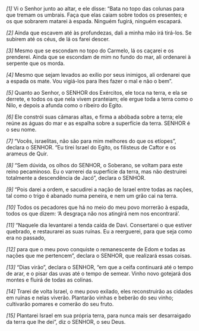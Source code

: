 *[1]* Vi o Senhor junto ao altar, e ele disse: “Bata no topo das colunas para que tremam os umbrais. Faça que elas caiam sobre todos os presentes; e os que sobrarem matarei à espada. Ninguém fugirá, ninguém escapará.

*[2]* Ainda que escavem até às profundezas, dali a minha mão irá tirá-los. Se subirem até os céus, de lá os farei descer.

*[3]* Mesmo que se escondam no topo do Carmelo, lá os caçarei e os prenderei. Ainda que se escondam de mim no fundo do mar, ali ordenarei à serpente que os morda.

*[4]* Mesmo que sejam levados ao exílio por seus inimigos, ali ordenarei que a espada os mate. Vou vigiá-los para lhes fazer o mal e não o bem”.

*[5]* Quanto ao Senhor, o SENHOR dos Exércitos, ele toca na terra, e ela se derrete, e todos os que nela vivem pranteiam; ele ergue toda a terra como o Nilo, e depois a afunda como o ribeiro do Egito.

*[6]* Ele constrói suas câmaras altas, e firma a abóbada sobre a terra; ele reúne as águas do mar e as espalha sobre a superfície da terra. SENHOR é o seu nome.

*[7]* “Vocês, israelitas, não são para mim melhores do que os etíopes”, declara o SENHOR. “Eu tirei Israel do Egito, os filisteus de Caftor e os arameus de Quir.

*[8]* “Sem dúvida, os olhos do SENHOR, o Soberano, se voltam para este reino pecaminoso. Eu o varrerei da superfície da terra, mas não destruirei totalmente a descendência de Jacó”, declara o SENHOR.

*[9]* “Pois darei a ordem, e sacudirei a nação de Israel entre todas as nações, tal como o trigo é abanado numa peneira, e nem um grão cai na terra.

*[10]* Todos os pecadores que há no meio do meu povo morrerão à espada, todos os que dizem: ‘A desgraça não nos atingirá nem nos encontrará’.

*[11]* “Naquele dia levantarei a tenda caída de Davi. Consertarei o que estiver quebrado, e restaurarei as suas ruínas. Eu a reerguerei, para que seja como era no passado,

*[12]* para que o meu povo conquiste o remanescente de Edom e todas as nações que me pertencem”, declara o SENHOR, que realizará essas coisas.

*[13]* “Dias virão”, declara o SENHOR, “em que a ceifa continuará até o tempo de arar, e o pisar das uvas até o tempo de semear. Vinho novo gotejará dos montes e fluirá de todas as colinas.

*[14]* Trarei de volta Israel, o meu povo exilado, eles reconstruirão as cidades em ruínas e nelas viverão. Plantarão vinhas e beberão do seu vinho; cultivarão pomares e comerão do seu fruto.

*[15]* Plantarei Israel em sua própria terra, para nunca mais ser desarraigado da terra que lhe dei”, diz o SENHOR, o seu Deus.

